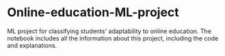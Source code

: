 # Online-education-ML-project
ML project for classifying students' adaptability to online education. 
The notebook includes all the information about this project, including the code and explanations.

